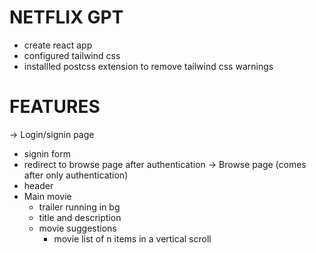 # NETFLIX GPT

- create react app
- configured tailwind css
- installled postcss extension to remove tailwind css warnings

# FEATURES

-> Login/signin page

- signin form
- redirect to browse page after authentication
  -> Browse page (comes after only authentication)
- header
- Main movie
  - trailer running in bg
  - title and description
  - movie suggestions
    - movie list of n items in a vertical scroll
